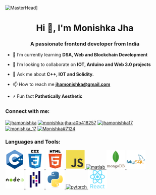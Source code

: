 ![MasterHead](https://1.bp.blogspot.com/-7A4WynwLsM...
)]
<h1 align="center">Hi 👋, I'm Monishka Jha</h1>
<h3 align="center">A passionate frontend developer from India</h3>


- 🌱 I’m currently learning **DSA, Web and Blockchain Development**

- 👯 I’m looking to collaborate on **IOT, Arduino and Web 3.0 projects**

- 💬 Ask me about **C++, IOT and Solidity.**

- 📫 How to reach me **jhamonishka@gmail.com**

- ⚡ Fun fact **Pathetically Aesthetic**

<h3 align="left">Connect with me:</h3>
<p align="left">
<a href=" https://twitter.com/jhamonishka" target="____blank"><img align="center" src="https://raw.githubusercontent.com/rahuldkjain/github-profile-readme-generator/master/src/images/icons/Social/twitter.svg" alt="jhamonishka" height="80" width="60" /></a>
<a href=" https://linkedin.com/in/monishka-jha-a0b418257" target="____blank"><img align="center" src="https://raw.githubusercontent.com/rahuldkjain/github-profile-readme-generator/master/src/images/icons/Social/linked-in-alt.svg" alt="monishka-jha-a0b418257" height="80" width="60" /></a>
<a href=" https://instagram.com/jhamonishka17" target="____blank"><img align="center" src="https://raw.githubusercontent.com/rahuldkjain/github-profile-readme-generator/master/src/images/icons/Social/instagram.svg" alt="jhamonishka17" height="80" width="60" /></a>
<a href=" https://www.codechef.com/users/monishka_17" target="____blank"><img align="center" src="https://cdn.jsdelivr.net/npm/simple-icons@3.1.0/icons/codechef.svg" alt="monishka_17" height="80" width="60" /></a>
<a href=" https://discord.gg/Monishka#7124" target="____blank"><img align="center" src="https://raw.githubusercontent.com/rahuldkjain/github-profile-readme-generator/master/src/images/icons/Social/discord.svg" alt="Monishka#7124" height="80" width="60" /></a>
</p>

<h3 align="left">Languages and Tools:</h3>
<p align="left"> <a href="https://www.w3schools.com/cpp/" target="__blank" rel="noreferrer"> <img src="https://raw.githubusercontent.com/devicons/devicon/master/icons/cplusplus/cplusplus-original.svg" alt="cplusplus" width="60" height="60"/> </a> <a href="https://www.w3schools.com/css/" target="__blank" rel="noreferrer"> <img src="https://raw.githubusercontent.com/devicons/devicon/master/icons/css3/css3-original-wordmark.svg" alt="css3" width="60" height="60"/> </a> <a href="https://www.w3.org/html/" target="__blank" rel="noreferrer"> <img src="https://raw.githubusercontent.com/devicons/devicon/master/icons/html5/html5-original-wordmark.svg" alt="html5" width="60" height="60"/> </a> <a href="https://developer.mozilla.org/en-US/docs/Web/JavaScript" target="__blank" rel="noreferrer"> <img src="https://raw.githubusercontent.com/devicons/devicon/master/icons/javascript/javascript-original.svg" alt="javascript" width="60" height="60"/> </a> <a href="https://www.mathworks.com/" target="__blank" rel="noreferrer"> <img src="https://upload.wikimedia.org/wikipedia/commons/2/21/Matlab_Logo.png" alt="matlab" width="60" height="60"/> </a> <a href="https://www.mongodb.com/" target="__blank" rel="noreferrer"> <img src="https://raw.githubusercontent.com/devicons/devicon/master/icons/mongodb/mongodb-original-wordmark.svg" alt="mongodb" width="60" height="60"/> </a> <a href="https://www.mysql.com/" target="__blank" rel="noreferrer"> <img src="https://raw.githubusercontent.com/devicons/devicon/master/icons/mysql/mysql-original-wordmark.svg" alt="mysql" width="60" height="60"/> </a> <a href="https://nodejs.org" target="__blank" rel="noreferrer"> <img src="https://raw.githubusercontent.com/devicons/devicon/master/icons/nodejs/nodejs-original-wordmark.svg" alt="nodejs" width="60" height="60"/> </a> <a href="https://pandas.pydata.org/" target="__blank" rel="noreferrer"> <img src="https://raw.githubusercontent.com/devicons/devicon/2ae2a900d2f041da66e950e4d48052658d850630/icons/pandas/pandas-original.svg" alt="pandas" width="60" height="60"/> </a> <a href="https://www.python.org" target="__blank" rel="noreferrer"> <img src="https://raw.githubusercontent.com/devicons/devicon/master/icons/python/python-original.svg" alt="python" width="60" height="60"/> </a> <a href="https://pytorch.org/" target="__blank" rel="noreferrer"> <img src="https://www.vectorlogo.zone/logos/pytorch/pytorch-icon.svg" alt="pytorch" width="60" height="60"/> </a> <a href="https://reactjs.org/" target="__blank" rel="noreferrer"> <img src="https://raw.githubusercontent.com/devicons/devicon/master/icons/react/react-original-wordmark.svg" alt="react" width="60" height="60"/> </a> </p>
